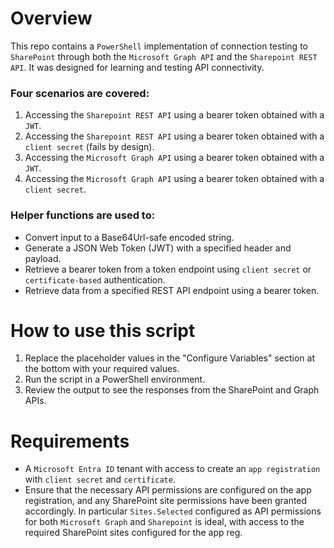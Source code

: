 # Overview
This repo contains a `PowerShell` implementation of connection testing to `SharePoint` through both the `Microsoft Graph API` and the `Sharepoint REST API`.  It was designed for learning and testing API connectivity.

### Four scenarios are covered:
1. Accessing the `Sharepoint REST API` using a bearer token obtained with a `JWT`.
2. Accessing the `Sharepoint REST API` using a bearer token obtained with a `client secret` (fails by design).
3. Accessing the `Microsoft Graph API` using a bearer token obtained with a `JWT`.
4. Accessing the `Microsoft Graph API` using a bearer token obtained with a `client secret`.

### Helper functions are used to:
- Convert input to a Base64Url-safe encoded string.
- Generate a JSON Web Token (JWT) with a specified header and payload.
- Retrieve a bearer token from a token endpoint using `client secret` or `certificate-based` authentication.
- Retrieve data from a specified REST API endpoint using a bearer token.

# How to use this script
1. Replace the placeholder values in the "Configure Variables" section at the bottom with your required values.
2. Run the script in a PowerShell environment.
3. Review the output to see the responses from the SharePoint and Graph APIs.

# Requirements
- A `Microsoft Entra ID` tenant with access to create an `app registration` with `client secret` and `certificate`.
- Ensure that the necessary API permissions are configured on the app registration, and any SharePoint site permissions have been granted accordingly. In particular `Sites.Selected` configured as API permissions for both `Microsoft Graph` and `Sharepoint` is ideal, with access to the required SharePoint sites configured for the app reg.
